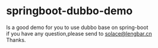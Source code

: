 # springboot-dubbo-demo
Is a good demo for you to use dubbo base on spring-boot</br>
if you have any question,please send to solace@lengbar.cn </br>
Thanks.
